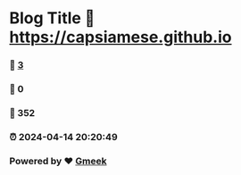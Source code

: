 # Blog Title :link: https://capsiamese.github.io 
### :page_facing_up: [3](https://capsiamese.github.io/tag.html) 
### :speech_balloon: 0 
### :hibiscus: 352 
### :alarm_clock: 2024-04-14 20:20:49 
### Powered by :heart: [Gmeek](https://github.com/Meekdai/Gmeek)
